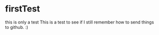 # firstTest
this is only a test
This is a test to see if I still remember how to send things to github.  :)

